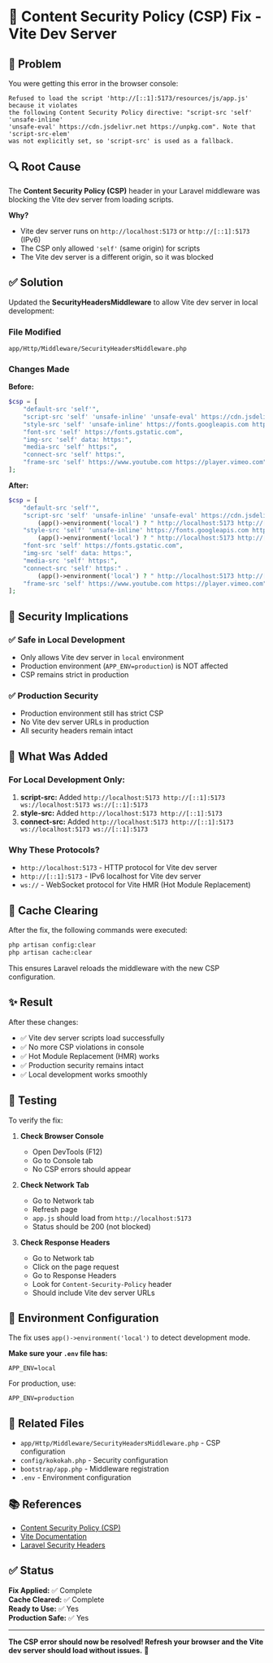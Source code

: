 # 🔧 Content Security Policy (CSP) Fix - Vite Dev Server

## 🐛 Problem

You were getting this error in the browser console:

```
Refused to load the script 'http://[::1]:5173/resources/js/app.js' because it violates 
the following Content Security Policy directive: "script-src 'self' 'unsafe-inline' 
'unsafe-eval' https://cdn.jsdelivr.net https://unpkg.com". Note that 'script-src-elem' 
was not explicitly set, so 'script-src' is used as a fallback.
```

## 🔍 Root Cause

The **Content Security Policy (CSP)** header in your Laravel middleware was blocking the Vite dev server from loading scripts. 

**Why?**
- Vite dev server runs on `http://localhost:5173` or `http://[::1]:5173` (IPv6)
- The CSP only allowed `'self'` (same origin) for scripts
- The Vite dev server is a different origin, so it was blocked

## ✅ Solution

Updated the **SecurityHeadersMiddleware** to allow Vite dev server in local development:

### File Modified
`app/Http/Middleware/SecurityHeadersMiddleware.php`

### Changes Made

**Before:**
```php
$csp = [
    "default-src 'self'",
    "script-src 'self' 'unsafe-inline' 'unsafe-eval' https://cdn.jsdelivr.net https://unpkg.com",
    "style-src 'self' 'unsafe-inline' https://fonts.googleapis.com https://cdn.jsdelivr.net",
    "font-src 'self' https://fonts.gstatic.com",
    "img-src 'self' data: https:",
    "media-src 'self' https:",
    "connect-src 'self' https:",
    "frame-src 'self' https://www.youtube.com https://player.vimeo.com",
];
```

**After:**
```php
$csp = [
    "default-src 'self'",
    "script-src 'self' 'unsafe-inline' 'unsafe-eval' https://cdn.jsdelivr.net https://unpkg.com" . 
        (app()->environment('local') ? " http://localhost:5173 http://[::1]:5173 ws://localhost:5173 ws://[::1]:5173" : ""),
    "style-src 'self' 'unsafe-inline' https://fonts.googleapis.com https://cdn.jsdelivr.net" . 
        (app()->environment('local') ? " http://localhost:5173 http://[::1]:5173" : ""),
    "font-src 'self' https://fonts.gstatic.com",
    "img-src 'self' data: https:",
    "media-src 'self' https:",
    "connect-src 'self' https:" . 
        (app()->environment('local') ? " http://localhost:5173 http://[::1]:5173 ws://localhost:5173 ws://[::1]:5173" : ""),
    "frame-src 'self' https://www.youtube.com https://player.vimeo.com",
];
```

## 🔐 Security Implications

### ✅ Safe in Local Development
- Only allows Vite dev server in `local` environment
- Production environment (`APP_ENV=production`) is NOT affected
- CSP remains strict in production

### ✅ Production Security
- Production environment still has strict CSP
- No Vite dev server URLs in production
- All security headers remain intact

## 🚀 What Was Added

### For Local Development Only:
1. **script-src:** Added `http://localhost:5173 http://[::1]:5173 ws://localhost:5173 ws://[::1]:5173`
2. **style-src:** Added `http://localhost:5173 http://[::1]:5173`
3. **connect-src:** Added `http://localhost:5173 http://[::1]:5173 ws://localhost:5173 ws://[::1]:5173`

### Why These Protocols?
- `http://localhost:5173` - HTTP protocol for Vite dev server
- `http://[::1]:5173` - IPv6 localhost for Vite dev server
- `ws://` - WebSocket protocol for Vite HMR (Hot Module Replacement)

## 🔄 Cache Clearing

After the fix, the following commands were executed:

```bash
php artisan config:clear
php artisan cache:clear
```

This ensures Laravel reloads the middleware with the new CSP configuration.

## ✨ Result

After these changes:
- ✅ Vite dev server scripts load successfully
- ✅ No more CSP violations in console
- ✅ Hot Module Replacement (HMR) works
- ✅ Production security remains intact
- ✅ Local development works smoothly

## 🧪 Testing

To verify the fix:

1. **Check Browser Console**
   - Open DevTools (F12)
   - Go to Console tab
   - No CSP errors should appear

2. **Check Network Tab**
   - Go to Network tab
   - Refresh page
   - `app.js` should load from `http://localhost:5173`
   - Status should be 200 (not blocked)

3. **Check Response Headers**
   - Go to Network tab
   - Click on the page request
   - Go to Response Headers
   - Look for `Content-Security-Policy` header
   - Should include Vite dev server URLs

## 📝 Environment Configuration

The fix uses `app()->environment('local')` to detect development mode.

**Make sure your `.env` file has:**
```
APP_ENV=local
```

For production, use:
```
APP_ENV=production
```

## 🔗 Related Files

- `app/Http/Middleware/SecurityHeadersMiddleware.php` - CSP configuration
- `config/kokokah.php` - Security configuration
- `bootstrap/app.php` - Middleware registration
- `.env` - Environment configuration

## 📚 References

- [Content Security Policy (CSP)](https://developer.mozilla.org/en-US/docs/Web/HTTP/CSP)
- [Vite Documentation](https://vitejs.dev/)
- [Laravel Security Headers](https://laravel.com/docs/security)

## ✅ Status

**Fix Applied:** ✅ Complete  
**Cache Cleared:** ✅ Complete  
**Ready to Use:** ✅ Yes  
**Production Safe:** ✅ Yes  

---

**The CSP error should now be resolved! Refresh your browser and the Vite dev server should load without issues.** 🎉

